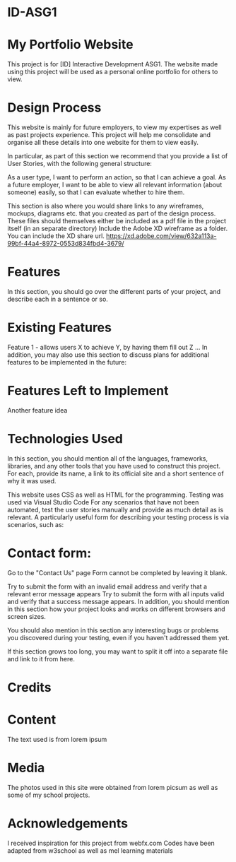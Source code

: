 # ID-ASG1
# My Portfolio Website
This project is for [ID] Interactive Development ASG1. The website made using this project will be used as a personal online portfolio for others to view.



# Design Process
This website is mainly for future employers, to view my expertises as well as past projects experience. This project will help me consolidate and organise all these details into one website for them to view easily.

In particular, as part of this section we recommend that you provide a list of User Stories, with the following general structure:

As a user type, I want to perform an action, so that I can achieve a goal.
As a future employer, I want to be able to view all relevant information (about someone) easily, so that I can evaluate whether to hire them.

This section is also where you would share links to any wireframes, mockups, diagrams etc. that you created as part of the design process. These files should themselves either be included as a pdf file in the project itself (in an separate directory) Include the Adobe XD wireframe as a folder. You can include the XD share url.
https://xd.adobe.com/view/632a113a-99bf-44a4-8972-0553d834fbd4-3679/

# Features
In this section, you should go over the different parts of your project, and describe each in a sentence or so.

# Existing Features
Feature 1 - allows users X to achieve Y, by having them fill out Z
...
In addition, you may also use this section to discuss plans for additional features to be implemented in the future:

# Features Left to Implement
Another feature idea
# Technologies Used
In this section, you should mention all of the languages, frameworks, libraries, and any other tools that you have used to construct this project. For each, provide its name, a link to its official site and a short sentence of why it was used.

This website uses CSS as well as HTML for the programming.
Testing was used via Visual Studio Code
For any scenarios that have not been automated, test the user stories manually and provide as much detail as is relevant. A particularly useful form for describing your testing process is via scenarios, such as:

# Contact form:
Go to the "Contact Us" page
Form cannot be completed by leaving it blank.

Try to submit the form with an invalid email address and verify that a relevant error message appears
Try to submit the form with all inputs valid and verify that a success message appears.
In addition, you should mention in this section how your project looks and works on different browsers and screen sizes.

You should also mention in this section any interesting bugs or problems you discovered during your testing, even if you haven't addressed them yet.

If this section grows too long, you may want to split it off into a separate file and link to it from here.

# Credits
# Content
The text used is from lorem ipsum
# Media
The photos used in this site were obtained from lorem picsum as well as some of my school projects.
# Acknowledgements
I received inspiration for this project from webfx.com
Codes have been adapted from w3school as well as mel learning materials
